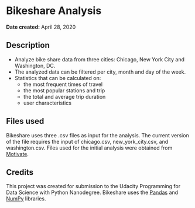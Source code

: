 # Bikeshare Analysis
**Date created:** April 28, 2020

## Description
 - Analyze bike share data from three cities: Chicago, New York City and Washington, DC.
 - The analyzed data can be filtered per city, month and day of the week.
 - Statistics that can be calculated on:
	 - the most frequent times of travel
	 - the most popular stations and trip
	 - the total and average trip duration
	 - user characteristics

## Files used
Bikeshare uses three .csv files as input for the analysis. The current version of the file requires the input of chicago.csv, new_york_city.csv, and washington.csv. Files used for the initial analysis were obtained from [Motivate](https://www.motivateco.com/).

## Credits
This project was created for submission to the Udacity Programming for Data Science with Python Nanodegree. Bikeshare uses the [Pandas](https://www.google.com/url?sa=t&rct=j&q=&esrc=s&source=web&cd=1&cad=rja&uact=8&ved=2ahUKEwjDmrrfk4vpAhVKNOwKHXHNDLEQFjAAegQIFBAC&url=https://pandas.pydata.org/&usg=AOvVaw3cD5ulu4AnZcNusojIyttY) and [NumPy](https://www.google.com/url?sa=t&rct=j&q=&esrc=s&source=web&cd=1&cad=rja&uact=8&ved=2ahUKEwi80Krqk4vpAhUysKQKHYurAycQFjAAegQIBBAB&url=https://numpy.org/&usg=AOvVaw3L2i9HVc9ZeynETpNrPxO-) libraries.
